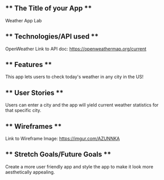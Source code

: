 ## ** The Title of your App **
Weather App Lab

## ** Technologies/API used **
OpenWeather
Link to API doc: https://openweathermap.org/current

## ** Features **
This app lets users to check today's weather in any city in the US!

## ** User Stories **
Users can enter a city and the app will yield current weather statistics for that specific city.

## ** Wireframes **
Link to Wireframe Image: https://imgur.com/AZUNNKA

## ** Stretch Goals/Future Goals **
Create a more user friendly app and style the app to make it look more aesthetically appealing.
